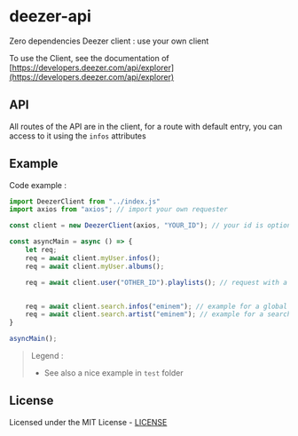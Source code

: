 # deezer-api

Zero dependencies Deezer client : use your own client

To use the Client, see the documentation of [https://developers.deezer.com/api/explorer](https://developers.deezer.com/api/explorer)

## API

All routes of the API are in the client, for a route with default entry, you can access to it using the `infos` attributes

## Example

Code example :

```js
import DeezerClient from "../index.js"
import axios from "axios"; // import your own requester

const client = new DeezerClient(axios, "YOUR_ID"); // your id is optional

const asyncMain = async () => {
    let req;
    req = await client.myUser.infos();
    req = await client.myUser.albums();

    req = await client.user("OTHER_ID").playlists(); // request with a new différent client id;


    req = await client.search.infos("eminem"); // example for a global search
    req = await client.search.artist("eminem"); // example for a search
}

asyncMain();
```
> Legend :
>
> - See also a nice example in `test` folder

## License

Licensed under the MIT License - [LICENSE](LICENSE)
